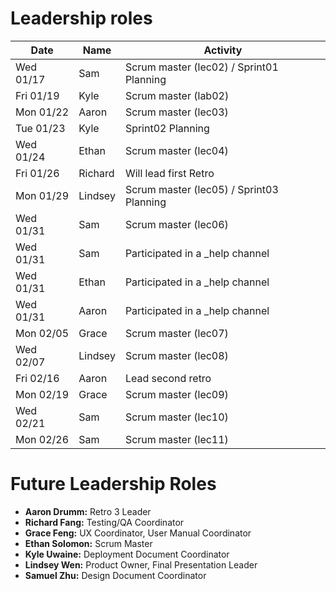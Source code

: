 # Leadership roles

| Date      | Name              | Activity                                               |
|-----------|-------------------|--------------------------------------------------------|
| Wed 01/17 | Sam               | Scrum master (lec02) / Sprint01 Planning               | 
| Fri 01/19 | Kyle              | Scrum master (lab02)                                   | 
| Mon 01/22 | Aaron             | Scrum master (lec03)                                   | 
| Tue 01/23 | Kyle              | Sprint02 Planning                                      | 
| Wed 01/24 | Ethan             | Scrum master (lec04)                                   |
| Fri 01/26 | Richard           | Will lead first Retro                                  | 
| Mon 01/29 | Lindsey           | Scrum master (lec05) / Sprint03 Planning               |
| Wed 01/31 | Sam               | Scrum master (lec06)                                   |
| Wed 01/31 | Sam               | Participated in a _help channel                        |
| Wed 01/31 | Ethan             | Participated in a _help channel                        |
| Wed 01/31 | Aaron             | Participated in a _help channel                        |
| Mon 02/05 | Grace             | Scrum master (lec07)                                   |
| Wed 02/07 | Lindsey           | Scrum master (lec08)                                   |
| Fri 02/16 | Aaron             | Lead second retro                                      |
| Mon 02/19 | Grace             | Scrum master (lec09)                                   |
| Wed 02/21 | Sam               | Scrum master (lec10)                                   |
| Mon 02/26 | Sam               | Scrum master (lec11)                                   |

# Future Leadership Roles
- **Aaron Drumm:** Retro 3 Leader
- **Richard Fang:** Testing/QA Coordinator
- **Grace Feng:** UX Coordinator, User Manual Coordinator
- **Ethan Solomon:** Scrum Master
- **Kyle Uwaine:** Deployment Document Coordinator
- **Lindsey Wen:** Product Owner, Final Presentation Leader
- **Samuel Zhu:** Design Document Coordinator

